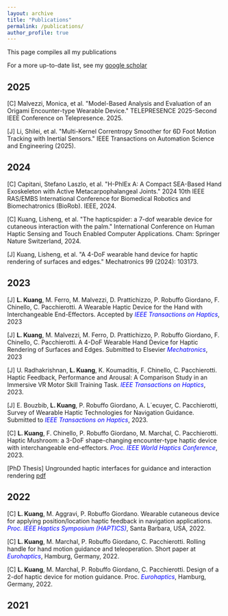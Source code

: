 ```yaml
---
layout: archive
title: "Publications"
permalink: /publications/
author_profile: true
---
```

This page compiles all my publications

For a more up-to-date list, see my [google scholar](https://scholar.google.com/citations?user=CEAcl4YAAAAJ&hl=en)

## 2025

[C] Malvezzi, Monica, et al. "Model-Based Analysis and Evaluation of an Origami Encounter-type Wearable Device." TELEPRESENCE 2025-Second IEEE Conference on Telepresence. 2025.

[J] Li, Shilei, et al. "Multi-Kernel Correntropy Smoother for 6D Foot Motion Tracking with Inertial Sensors." IEEE Transactions on Automation Science and Engineering (2025). 

## 2024

[C] Capitani, Stefano Laszlo, et al. "H-PhIEx A: A Compact SEA-Based Hand Exoskeleton with Active Metacarpophalangeal Joints." 2024 10th IEEE RAS/EMBS International Conference for Biomedical Robotics and Biomechatronics (BioRob). IEEE, 2024. 

[C] Kuang, Lisheng, et al. "The hapticspider: a 7-dof wearable device for cutaneous interaction with the palm." International Conference on Human Haptic Sensing and Touch Enabled Computer Applications. Cham: Springer Nature Switzerland, 2024.

[J] Kuang, Lisheng, et al. "A 4-DoF wearable hand device for haptic rendering of surfaces and edges." Mechatronics 99 (2024): 103173.

## 2023

[J] **L. Kuang**, M. Ferro, M. Malvezzi, D. Prattichizzo, P. Robuffo Giordano, F. Chinello, C. Pacchierotti. A Wearable Haptic Device for the Hand with Interchangeable End-Effectors. Accepted by <span style="color:blue">*IEEE Transactions on Haptics*</span>, 2023

[J] **L. Kuang**, M. Malvezzi, M. Ferro, D. Prattichizzo, P. Robuffo Giordano, F. Chinello, C. Pacchierotti. A 4-DoF Wearable Hand Device for Haptic Rendering of Surfaces and Edges. Submitted to Elsevier <span style="color:blue">*Mechatronics*</span>, 2023

[J] U. Radhakrishnan, **L. Kuang**, K. Koumaditis, F. Chinello, C. Pacchierotti. Haptic Feedback, Performance and Arousal: A Comparison Study in an Immersive VR Motor Skill Training Task. <span style="color:blue">*IEEE Transactions on Haptics*</span>, 2023.

[J] E. Bouzbib, **L. Kuang**, P. Robuffo Giordano, A. L´ecuyer, C. Pacchierotti, Survey of Wearable Haptic Technologies for Navigation Guidance. Submitted to <span style="color:blue">*IEEE Transactions on Haptics*</span>, 2023.

[C] **L. Kuang**, F. Chinello, P. Robuffo Giordano, M. Marchal, C. Pacchierotti. Haptic Mushroom: a 3-DoF shape-changing encounter-type haptic device with interchangeable end-effectors. <span style="color:blue">*Proc. IEEE World Haptics Conference*</span>, 2023.

[PhD Thesis] Ungrounded haptic interfaces for guidance and interaction rendering [pdf](https://www.theses.fr/2023URENS017)

## 2022

[C] **L. Kuang**, M. Aggravi, P. Robuffo Giordano. Wearable cutaneous device for applying position/location haptic feedback in navigation applications. <span style="color:blue">*Proc. IEEE Haptics Symposium (HAPTICS)*</span>, Santa Barbara, USA, 2022.

[C] **L. Kuang**, M. Marchal, P. Robuffo Giordano, C. Pacchierotti. Rolling handle for hand motion guidance and teleoperation. Short paper at <span style="color:blue">*Eurohaptics*</span>, Hamburg, Germany, 2022.

[C] **L. Kuang**, M. Marchal, P. Robuffo Giordano, C. Pacchierotti. Design of a 2-dof haptic device for motion guidance. Proc. <span style="color:blue">*Eurohaptics*</span>, Hamburg, Germany, 2022.


## 2021
